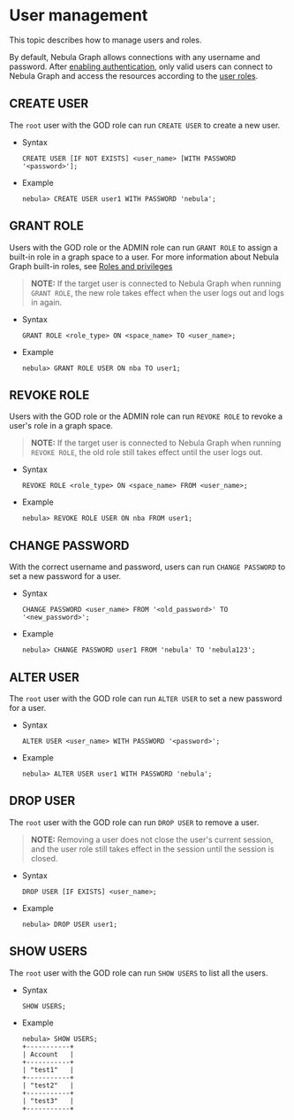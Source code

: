 # User management

This topic describes how to manage users and roles.

By default, Nebula Graph allows connections with any username and password. After [enabling authentication](1.authentication.md), only valid users can connect to Nebula Graph and access the resources according to the [user roles](3.role-list.md).

## CREATE USER

The `root` user with the GOD role can run `CREATE USER` to create a new user.

* Syntax

    ```ngql
    CREATE USER [IF NOT EXISTS] <user_name> [WITH PASSWORD '<password>'];
    ```

* Example

    ```ngql
    nebula> CREATE USER user1 WITH PASSWORD 'nebula';
    ```

## GRANT ROLE

Users with the GOD role or the ADMIN role can run `GRANT ROLE` to assign a built-in role in a graph space to a user. For more information about Nebula Graph built-in roles, see [Roles and privileges](3.role-list.md)

>**NOTE:** If the target user is connected to Nebula Graph when running `GRANT ROLE`, the new role takes effect when the user logs out and logs in again.

* Syntax

    ```ngql
    GRANT ROLE <role_type> ON <space_name> TO <user_name>;
    ```

* Example

    ```ngql
    nebula> GRANT ROLE USER ON nba TO user1;
    ```

## REVOKE ROLE

Users with the GOD role or the ADMIN role can run `REVOKE ROLE` to revoke a user's role in a graph space.

>**NOTE:** If the target user is connected to Nebula Graph when running `REVOKE ROLE`, the old role still takes effect until the user logs out.

* Syntax

    ```ngql
    REVOKE ROLE <role_type> ON <space_name> FROM <user_name>;
    ```

* Example

    ```ngql
    nebula> REVOKE ROLE USER ON nba FROM user1;
    ```

## CHANGE PASSWORD

With the correct username and password, users can run `CHANGE PASSWORD` to set a new password for a user.

* Syntax

    ```ngql
    CHANGE PASSWORD <user_name> FROM '<old_password>' TO '<new_password>';
    ```

* Example

    ```ngql
    nebula> CHANGE PASSWORD user1 FROM 'nebula' TO 'nebula123';
    ```

## ALTER USER

The `root` user with the GOD role can run `ALTER USER` to set a new password for a user.

* Syntax

    ```ngql
    ALTER USER <user_name> WITH PASSWORD '<password>';
    ```

* Example

    ```ngql
    nebula> ALTER USER user1 WITH PASSWORD 'nebula';
    ```

## DROP USER

The `root` user with the GOD role can run `DROP USER` to remove a user.

>**NOTE:** Removing a user does not close the user's current session, and the user role still takes effect in the session until the session is closed.

* Syntax

    ```ngql
    DROP USER [IF EXISTS] <user_name>;
    ```

* Example

    ```ngql
    nebula> DROP USER user1;
    ```

## SHOW USERS

The `root` user with the GOD role can run `SHOW USERS` to list all the users.

* Syntax

    ```ngql
    SHOW USERS;
    ```

* Example

    ```ngql
    nebula> SHOW USERS;
    +-----------+
    | Account   |
    +-----------+
    | "test1"   |
    +-----------+
    | "test2"   |
    +-----------+
    | "test3"   |
    +-----------+
    ```
